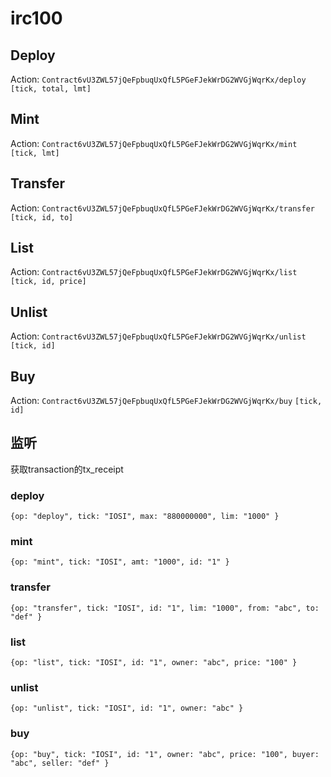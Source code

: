 # irc100

## Deploy

Action: `Contract6vU3ZWL57jQeFpbuqUxQfL5PGeFJekWrDG2WVGjWqrKx/deploy` `[tick, total, lmt]`

## Mint

Action: `Contract6vU3ZWL57jQeFpbuqUxQfL5PGeFJekWrDG2WVGjWqrKx/mint` `[tick, lmt]`

## Transfer

Action: `Contract6vU3ZWL57jQeFpbuqUxQfL5PGeFJekWrDG2WVGjWqrKx/transfer` `[tick, id, to]`

## List

Action: `Contract6vU3ZWL57jQeFpbuqUxQfL5PGeFJekWrDG2WVGjWqrKx/list` `[tick, id, price]`

## Unlist

Action: `Contract6vU3ZWL57jQeFpbuqUxQfL5PGeFJekWrDG2WVGjWqrKx/unlist` `[tick, id]`

## Buy

Action: `Contract6vU3ZWL57jQeFpbuqUxQfL5PGeFJekWrDG2WVGjWqrKx/buy` `[tick, id]`

## 监听

获取transaction的tx_receipt

### deploy

`{op: "deploy", tick: "IOSI", max: "880000000", lim: "1000" }`

### mint

`{op: "mint", tick: "IOSI", amt: "1000", id: "1" }`

### transfer

`{op: "transfer", tick: "IOSI", id: "1", lim: "1000", from: "abc", to: "def" }`

### list

`{op: "list", tick: "IOSI", id: "1", owner: "abc", price: "100" }`

### unlist

`{op: "unlist", tick: "IOSI", id: "1", owner: "abc" }`

### buy

`{op: "buy", tick: "IOSI", id: "1", owner: "abc", price: "100", buyer: "abc", seller: "def" }`
